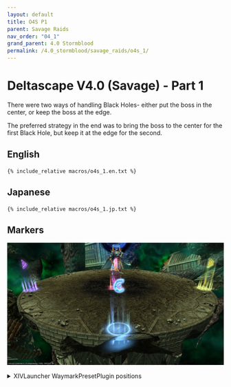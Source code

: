 ```yaml
---
layout: default
title: O4S P1
parent: Savage Raids
nav_order: "04_1"
grand_parent: 4.0 Stormblood
permalink: /4.0_stormblood/savage_raids/o4s_1/
---
```


# Deltascape V4.0 (Savage) - Part 1

There were two ways of handling Black Holes- either put the boss in the center, or keep the boss at the edge.

The preferred strategy in the end was to bring the boss to the center for the first Black Hole, but keep it at the edge for the second.

## English
```
{% include_relative macros/o4s_1.en.txt %}
```

## Japanese
```
{% include_relative macros/o4s_1.jp.txt %}
```

## Markers

![](images/markers.jpg)
<details markdown=block>
<summary>XIVLauncher WaymarkPresetPlugin positions</summary>

```json
{
  "Name":"O4S",
  "MapID":259,
  "A":{"X":0.0,"Y":0.0,"Z":-18.0,"ID":0,"Active":true},
  "B":{"X":18.0,"Y":0.0,"Z":0.0,"ID":1,"Active":true},
  "C":{"X":0.0,"Y":0.0,"Z":18.0,"ID":2,"Active":true},
  "D":{"X":-18.0,"Y":0.0,"Z":0.0,"ID":3,"Active":true},
  "One":{"X":0.0,"Y":0.0,"Z":0.0,"ID":4,"Active":true},
  "Two":{"X":0.0,"Y":0.0,"Z":0.0,"ID":5,"Active":false},
  "Three":{"X":0.0,"Y":0.0,"Z":0.0,"ID":6,"Active":false},
  "Four":{"X":0.0,"Y":0.0,"Z":0.0,"ID":7,"Active":false}
}
```

</details>